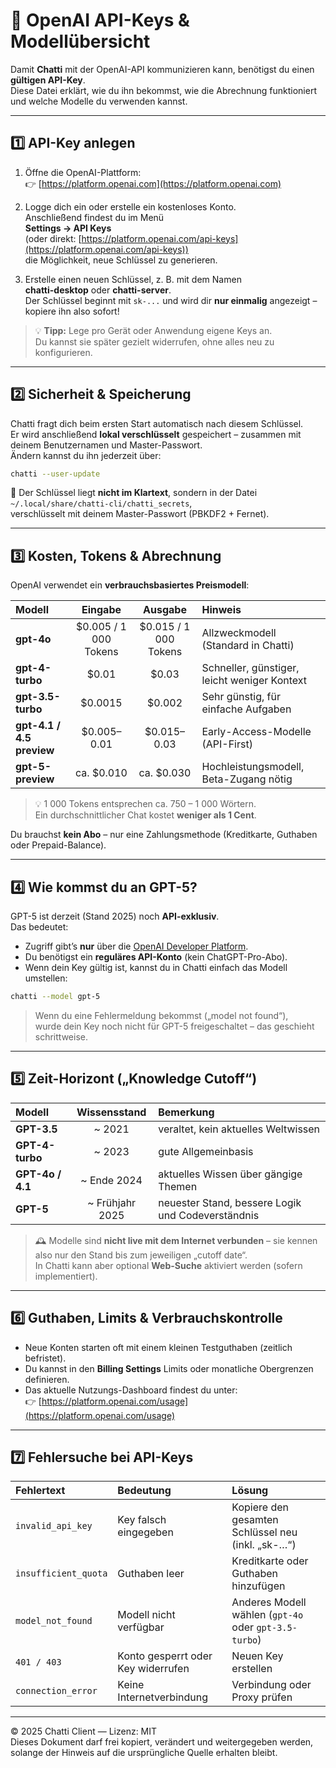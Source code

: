 # 🔑 OpenAI API-Keys & Modellübersicht

Damit **Chatti** mit der OpenAI-API kommunizieren kann, benötigst du einen **gültigen API-Key**.  
Diese Datei erklärt, wie du ihn bekommst, wie die Abrechnung funktioniert und welche Modelle du verwenden kannst.

---

## 1️⃣ API-Key anlegen

1. Öffne die OpenAI-Plattform:  
   👉 [https://platform.openai.com](https://platform.openai.com)

2. Logge dich ein oder erstelle ein kostenloses Konto.  
   Anschließend findest du im Menü  
   **Settings → API Keys**  
   (oder direkt: [https://platform.openai.com/api-keys](https://platform.openai.com/api-keys))  
   die Möglichkeit, neue Schlüssel zu generieren.

3. Erstelle einen neuen Schlüssel, z. B. mit dem Namen  
   **chatti-desktop** oder **chatti-server**.  
   Der Schlüssel beginnt mit `sk-...` und wird dir **nur einmalig** angezeigt – kopiere ihn also sofort!

> 💡 **Tipp:** Lege pro Gerät oder Anwendung eigene Keys an.  
> Du kannst sie später gezielt widerrufen, ohne alles neu zu konfigurieren.

---

## 2️⃣ Sicherheit & Speicherung

Chatti fragt dich beim ersten Start automatisch nach diesem Schlüssel.  
Er wird anschließend **lokal verschlüsselt** gespeichert – zusammen mit deinem Benutzernamen und Master-Passwort.  
Ändern kannst du ihn jederzeit über:

```bash
chatti --user-update
```

🔐 Der Schlüssel liegt **nicht im Klartext**, sondern in der Datei  
`~/.local/share/chatti-cli/chatti_secrets`,  
verschlüsselt mit deinem Master-Passwort (PBKDF2 + Fernet).

---

## 3️⃣ Kosten, Tokens & Abrechnung

OpenAI verwendet ein **verbrauchsbasiertes Preismodell**:

| Modell | Eingabe | Ausgabe | Hinweis |
|:--|:--:|:--:|:--|
| **gpt-4o** | $0.005 / 1 000 Tokens | $0.015 / 1 000 Tokens | Allzweckmodell (Standard in Chatti) |
| **gpt-4-turbo** | $0.01 | $0.03 | Schneller, günstiger, leicht weniger Kontext |
| **gpt-3.5-turbo** | $0.0015 | $0.002 | Sehr günstig, für einfache Aufgaben |
| **gpt-4.1 / 4.5 preview** | $0.005–0.01 | $0.015–0.03 | Early-Access-Modelle (API-First) |
| **gpt-5-preview** | ca. $0.010 | ca. $0.030 | Hochleistungsmodell, Beta-Zugang nötig |

> 💡 1 000 Tokens entsprechen ca. 750 – 1 000 Wörtern.  
> Ein durchschnittlicher Chat kostet **weniger als 1 Cent**.

Du brauchst **kein Abo** – nur eine Zahlungsmethode (Kreditkarte, Guthaben oder Prepaid-Balance).

---

## 4️⃣ Wie kommst du an GPT-5?

GPT-5 ist derzeit (Stand 2025) noch **API-exklusiv**.  
Das bedeutet:

- Zugriff gibt’s **nur** über die [OpenAI Developer Platform](https://platform.openai.com/).  
- Du benötigst ein **reguläres API-Konto** (kein ChatGPT-Pro-Abo).  
- Wenn dein Key gültig ist, kannst du in Chatti einfach das Modell umstellen:

```bash
chatti --model gpt-5
```

> Wenn du eine Fehlermeldung bekommst („model not found“),  
> wurde dein Key noch nicht für GPT-5 freigeschaltet – das geschieht schrittweise.

---

## 5️⃣ Zeit-Horizont („Knowledge Cutoff“)

| Modell | Wissensstand | Bemerkung |
|:--|:--:|:--|
| **GPT-3.5** | ~ 2021 | veraltet, kein aktuelles Weltwissen |
| **GPT-4-turbo** | ~ 2023 | gute Allgemeinbasis |
| **GPT-4o / 4.1** | ~ Ende 2024 | aktuelles Wissen über gängige Themen |
| **GPT-5** | ~ Frühjahr 2025 | neuester Stand, bessere Logik und Codeverständnis |

> 🕰️ Modelle sind **nicht live mit dem Internet verbunden** – sie kennen also nur den Stand bis zum jeweiligen „cutoff date“.  
> In Chatti kann aber optional **Web-Suche** aktiviert werden (sofern implementiert).

---

## 6️⃣ Guthaben, Limits & Verbrauchskontrolle

- Neue Konten starten oft mit einem kleinen Testguthaben (zeitlich befristet).  
- Du kannst in den **Billing Settings** Limits oder monatliche Obergrenzen definieren.  
- Das aktuelle Nutzungs-Dashboard findest du unter:  
  👉 [https://platform.openai.com/usage](https://platform.openai.com/usage)

---

## 7️⃣ Fehlersuche bei API-Keys

| Fehlertext | Bedeutung | Lösung |
|:--|:--|:--|
| `invalid_api_key` | Key falsch eingegeben | Kopiere den gesamten Schlüssel neu (inkl. „sk-…“) |
| `insufficient_quota` | Guthaben leer | Kreditkarte oder Guthaben hinzufügen |
| `model_not_found` | Modell nicht verfügbar | Anderes Modell wählen (`gpt-4o` oder `gpt-3.5-turbo`) |
| `401 / 403` | Konto gesperrt oder Key widerrufen | Neuen Key erstellen |
| `connection_error` | Keine Internetverbindung | Verbindung oder Proxy prüfen |

---

© 2025 Chatti Client — Lizenz: MIT  
Dieses Dokument darf frei kopiert, verändert und weitergegeben werden, solange der Hinweis auf die ursprüngliche Quelle erhalten bleibt.
